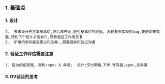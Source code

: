 ### 1. 基础点
#### 1. 设计
~~~
1.  要求设计先方案反串讲,然后再开发,避免反串讲的时候, 发现有未实现的bug,要新加寄存器,待到下个班车才能发布,导致验证工作有反复
2.  新增的寄存器变更点和方案.,需要提前和验证沟通
~~~


#### 2. 验证工作评估需要注意
~~~
1. 启动的前提是, 架构:spec & 串讲;  设计:交付策略,TOP,寄存器,spec,反串讲
~~~


#### 3. DV验证的思考
